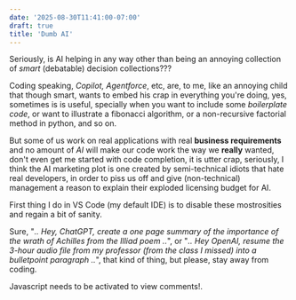 ```yaml
---
date: '2025-08-30T11:41:00-07:00'
draft: true
title: 'Dumb AI'
---
```


Seriously, is AI helping in any way other than being an annoying collection of _smart_ (debatable) decision collections???

Coding speaking, _Copilot, Agentforce_, etc, are, to me, like an annoying child that though smart, wants
to embed his crap in everything you're doing, yes, sometimes is is useful, specially when you want
to include some _boilerplate code_, or want to illustrate a fibonacci algorithm, or a non-recursive
factorial method in python, and so on.

But some of us work on real applications with real **business requirements** and no amount of _AI_ will
make our code work the way we **really** wanted, don't even get me started with code completion, it is utter crap, seriously,
I think the AI marketing plot is one created by semi-technical idiots that hate real developers, in order
to piss us off and give (non-technical) management a reason to explain their exploded licensing budget for AI.

First thing I do in VS Code (my default IDE) is to disable these mostrosities and regain a bit of sanity.

Sure, "_.. Hey, ChatGPT, create a one page summary of the importance of the wrath of Achilles from the Illiad poem .._",
or "_.. Hey OpenAI, resume the 3-hour audio file from my professor (from the class I missed) into a bulletpoint paragraph .._",
that kind of thing, but please, stay away from coding.

<script data-isso="//isso.rustix.dev/" src="//isso.rustix.dev/js/embed.min.js"></script>
<section id="isso-thread">
    <noscript>Javascript needs to be activated to view comments!.</noscript>
</section>
